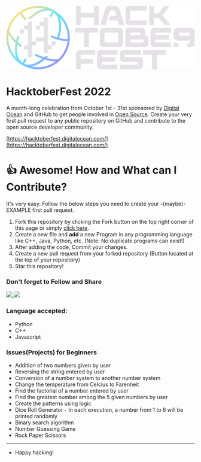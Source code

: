 [![HacktoberFest 2022](./assets/logo.png)](https://hacktoberfest.com)

# HacktoberFest 2022

A month-long celebration from October 1st - 31st sponsored by [Digital Ocean](https://hacktoberfest.digitalocean.com/) and GitHub to get people involved in [Open Source](https://github.com/open-source). Create your very first pull request to any public repository on GitHub and contribute to the open source developer community.

[https://hacktoberfest.digitalocean.com/](https://hacktoberfest.digitalocean.com/)

# 👍 Awesome! How and What can I Contribute? 
It's very easy. Follow the below steps you need to create your -(maybe)- EXAMPLE first pull request.
1. Fork this repository by clicking the Fork button on the top right corner of this page or simply [click here](https://github.com/theutpal01/HacktoberFest2022/fork).
2. Create a new file and **add** a new Program in any programming language like C++, Java, Python, etc. (Note: No duplicate programs can exist!)
4. After adding the code, Commit your changes.
5. Create a new pull request from your forked repository (Button located at the top of your repository)
8. Star this repository!

### Don't forget to Follow and Share 
<a href="https://github.com/theutpal01" aria-label="Follow Me on GitHub"><img src="https://img.shields.io/badge/Follow me-green?style=for-the-badge&logo=github"/>
<a href="https://instagram.com/_theutpal_" aria-label="Follow Me on GitHub"><img src="https://img.shields.io/badge/Follow me-pink?style=for-the-badge&logo=instagram"/>
</a>
<br>


### Language accepted:
- Python
- C++
- Javascript


### Issues(Projects) for Beginners

- Addition of two numbers given by user
- Reversing the string entered by user
- Conversion of a number system to another number system
- Change the temperature from Celcius to Farenheit
- Find the factorial of a number entered by user
- Find the greatest number among the 5 given numbers by user
- Create the patterns using logic
- Dice Roll Generator - In each execution, a number from 1 to 6 will be printed randomly
- Binary search algorithm
- Number Guessing Game
- Rock Paper Scissors


***

- Happy hacking!

